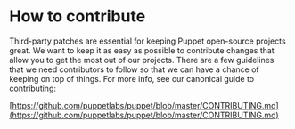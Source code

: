# How to contribute

Third-party patches are essential for keeping Puppet open-source projects
great. We want to keep it as easy as possible to contribute changes that
allow you to get the most out of our projects. There are a few guidelines
that we need contributors to follow so that we can have a chance of keeping on
top of things.  For more info, see our canonical guide to contributing:

[https://github.com/puppetlabs/puppet/blob/master/CONTRIBUTING.md](https://github.com/puppetlabs/puppet/blob/master/CONTRIBUTING.md)
